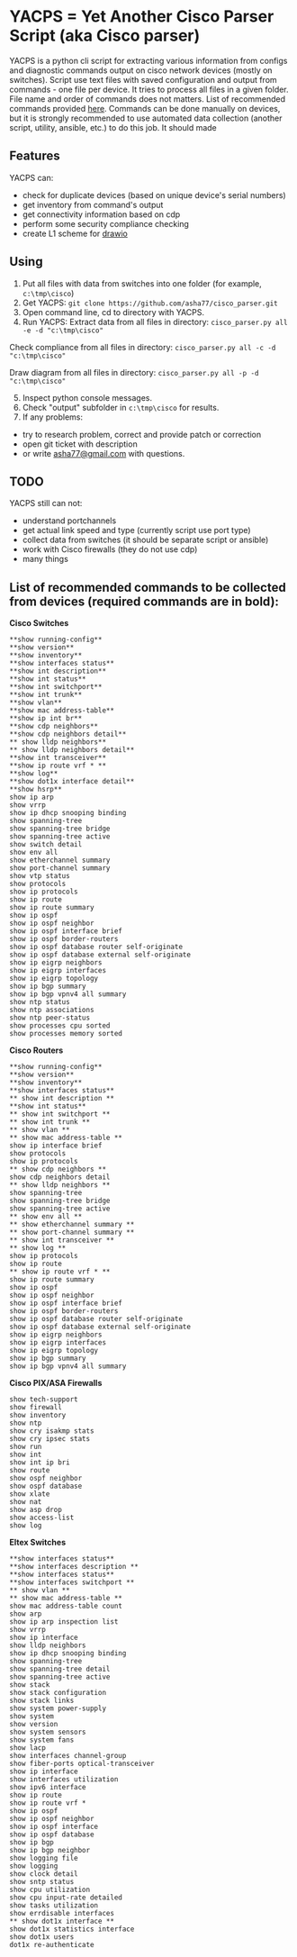 # YACPS = Yet Another Cisco Parser Script  (aka Cisco parser)

YACPS is a python cli script for extracting various information from configs and diagnostic commands output on cisco network devices (mostly on switches). 
Script use text files with saved configuration and output from commands  - one file per device. It tries to process all files in a given folder. 
File name and order of commands does not matters. 
List of recommended commands provided [here](https://github.com/asha77/cisco_parser/blob/master/README.md#list-of-recommended-commands-to-be-collected-from-devices-required-commands-are-in-bold).
Commands can be done manually on devices, but it is strongly recommended to use automated data collection (another script, utility, ansible, etc.) to do this job. It should made   


## Features
YACPS can:
- check for duplicate devices (based on unique device's serial numbers)
- get inventory from command's output
- get connectivity information based on cdp
- perform some security compliance checking 
- create L1 scheme for [drawio](https://app.diagrams.net)


## Using
1. Put all files with data from switches into one folder (for example, `c:\tmp\cisco`)
2. Get YACPS: 
`git clone https://github.com/asha77/cisco_parser.git`
3. Open command line, cd to directory with YACPS.
4. Run YACPS:
Extract data from all files in directory:
`cisco_parser.py all -e -d "c:\tmp\cisco"`

Check compliance from all files in directory:
`cisco_parser.py all -c -d "c:\tmp\cisco"`

Draw diagram from all files in directory:
`cisco_parser.py all -p -d "c:\tmp\cisco"`

5. Inspect python console messages.
6. Check "output" subfolder in `c:\tmp\cisco` for results.
7. If any problems:
 - try to research problem, correct and provide patch or correction
 - open git ticket with description
 - or write asha77@gmail.com with questions.


## TODO
YACPS still can not:
- understand portchannels
- get actual link speed and type (currently script use port type)
- collect data from switches (it should be separate script or ansible)
- work with Cisco firewalls (they do not use cdp) 
- many things 




## List of recommended commands to be collected from devices (required commands are in bold):
**Cisco Switches**
```
**show running-config**
**show version**
**show inventory**
**show interfaces status**
**show int description**
**show int status**
**show int switchport**
**show int trunk**
**show vlan**
**show mac address-table**
**show ip int br**
**show cdp neighbors**
**show cdp neighbors detail**
** show lldp neighbors**
** show lldp neighbors detail**
**show int transceiver**
**show ip route vrf * **
**show log**
**show dot1x interface detail**
**show hsrp**
show ip arp
show vrrp
show ip dhcp snooping binding
show spanning-tree
show spanning-tree bridge
show spanning-tree active
show switch detail
show env all
show etherchannel summary
show port-channel summary
show vtp status
show protocols
show ip protocols
show ip route
show ip route summary
show ip ospf
show ip ospf neighbor
show ip ospf interface brief
show ip ospf border-routers
show ip ospf database router self-originate
show ip ospf database external self-originate
show ip eigrp neighbors
show ip eigrp interfaces
show ip eigrp topology
show ip bgp summary
show ip bgp vpnv4 all summary
show ntp status
show ntp associations
show ntp peer-status
show processes cpu sorted
show processes memory sorted
```

**Cisco Routers**
```
**show running-config**
**show version**
**show inventory**
**show interfaces status**
** show int description **
**show int status**
** show int switchport **
** show int trunk **
** show vlan **
** show mac address-table **
show ip interface brief
show protocols
show ip protocols
** show cdp neighbors **
show cdp neighbors detail
** show lldp neighbors **
show spanning-tree
show spanning-tree bridge
show spanning-tree active
** show env all **
** show etherchannel summary **
** show port-channel summary **
** show int transceiver **
** show log **
show ip protocols
show ip route
** show ip route vrf * **
show ip route summary
show ip ospf
show ip ospf neighbor
show ip ospf interface brief
show ip ospf border-routers
show ip ospf database router self-originate
show ip ospf database external self-originate
show ip eigrp neighbors
show ip eigrp interfaces
show ip eigrp topology
show ip bgp summary
show ip bgp vpnv4 all summary
```

**Cisco PIX/ASA Firewalls**
```
show tech-support 
show firewall
show inventory 
show ntp
show cry isakmp stats
show cry ipsec stats
show run
show int
show int ip bri
show route
show ospf neighbor
show ospf database 
show xlate
show nat
show asp drop
show access-list
show log
```

**Eltex Switches**
```
**show interfaces status**
**show interfaces description **
**show interfaces status**
**show interfaces switchport **
** show vlan **
** show mac address-table **
show mac address-table count
show arp
show ip arp inspection list
show vrrp
show ip interface
show lldp neighbors
show ip dhcp snooping binding
show spanning-tree
show spanning-tree detail
show spanning-tree active
show stack
show stack configuration
show stack links
show system power-supply
show system
show version
show system sensors
show system fans
show lacp
show interfaces channel-group
show fiber-ports optical-transceiver
show ip interface
show interfaces utilization
show ipv6 interface
show ip route
show ip route vrf *
show ip ospf
show ip ospf neighbor
show ip ospf interface
show ip ospf database
show ip bgp
show ip bgp neighbor
show logging file
show logging
show clock detail 
show sntp status
show cpu utilization
show cpu input-rate detailed
show tasks utilization
show errdisable interfaces
** show dot1x interface **
show dot1x statistics interface
show dot1x users
dot1x re-authenticate
```
